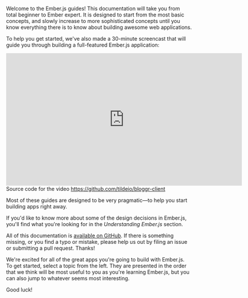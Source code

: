Welcome to the Ember.js guides! This documentation will take you from
total beginner to Ember expert. It is designed to start from the most
basic concepts, and slowly increase to more sophisticated concepts
until you know everything there is to know about building awesome web
applications.

To help you get started, we've also made a 30-minute screencast that
will guide you through building a full-featured Ember.js application:

<iframe width="640" height="360" src="http://www.youtube.com/embed/Ga99hMi7wfY?feature=player_detailpage" frameborder="0" allowfullscreen></iframe>
Source code for the video <a href="https://github.com/tildeio/bloggr-client">https://github.com/tildeio/bloggr-client</a>

Most of these guides are designed to be very pragmatic—to help you
start building apps right away.

If you'd like to know more about some of the design decisions in
Ember.js, you'll find what you're looking for in the _Understanding
Ember.js_ section.

All of this documentation is [available on GitHub](https://github.com/emberjs/website/).
If there is something missing, or you find a typo or mistake, please
help us out by filing an issue or submitting a pull request. Thanks!

We're excited for all of the great apps you're going to build with
Ember.js. To get started, select a topic from the left. They are
presented in the order that we think will be most useful to you as
you're learning Ember.js, but you can also jump to whatever seems
most interesting.

Good luck!
